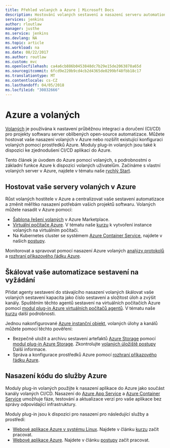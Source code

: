 ```yaml
---
title: Přehled volaných a Azure | Microsoft Docs
description: Hostování volaných sestavení a nasazení serveru automation v Azure a pomocí Azure výpočetní a úložnou kapacitu rozšířit nepřetržité integrace a nasazení kanály (CI/CD).
services: jenkins
author: rloutlaw
manager: justhe
ms.service: jenkins
ms.devlang: NA
ms.topic: article
ms.workload: na
ms.date: 08/22/2017
ms.author: routlaw
ms.custom: mvc
ms.openlocfilehash: ca4a6cb886b0453848dc7b29e15de2063878a65d
ms.sourcegitcommit: 6fcd9e220b9cd4cb2d4365de0299bf48fbb18c17
ms.translationtype: MT
ms.contentlocale: cs-CZ
ms.lasthandoff: 04/05/2018
ms.locfileid: "30832666"
---
```

# <a name="azure-and-jenkins"></a>Azure a volaných

[Volaných](https://jenkins.io/) je používána k nastavení průběžnou integraci a doručení (CI/CD) pro projekty softwaru server oblíbených open-source automatizace. Můžete hostovat vaše nasazení volaných v Azure nebo rozšířit existující konfiguraci volaných pomocí prostředků Azure. Moduly plug-in volaných jsou také k dispozici ke zjednodušení CI/CD aplikací do Azure.

Tento článek je úvodem do Azure pomocí volaných, s podrobnostmi o základní funkce Azure k dispozici volaných uživatelům. Začínáme s vlastní volaných server v Azure, najdete v tématu naše [rychlý Start](install-jenkins-solution-template.md).

## <a name="host-your-jenkins-servers-in-azure"></a>Hostovat vaše servery volaných v Azure

Růst volaných hostitele v Azure a centralizovat vaše sestavení automatizace a změnit měřítko nasazení potřebám vašich projektů softwaru. Volaných můžete nasadit v Azure pomocí:
 
- [Šablona řešení volaných](install-jenkins-solution-template.md) v Azure Marketplace.
- [Virtuální počítače Azure](/azure/virtual-machines/linux/overview). V tématu naše [kurzu](/azure/virtual-machines/linux/tutorial-jenkins-github-docker-cicd) k vytvoření instance volaných na virtuálním počítači.
- Na Kubernetes cluster se systémem [Azure Container Service](/azure/container-service/kubernetes/container-service-kubernetes-walkthrough), najdete v našich [postupy](/azure/container-service/kubernetes/container-service-kubernetes-jenkins).

Monitorovat a spravovat pomocí nasazení Azure volaných [analýzy protokolů](/azure/log-analytics/log-analytics-overview) a [rozhraní příkazového řádku Azure](/cli/azure).

## <a name="scale-your-build-automation-on-demand"></a>Škálovat vaše automatizace sestavení na vyžádání

Přidat agenty sestavení do stávajícího nasazení volaných škálovat vaše volaných sestavení kapacita jako číslo sestavení a složitost úloh a zvýšit kanály. Spuštěním těchto agentů sestavení na virtuálních počítačích Azure pomocí [modul plug-in Azure virtuálních počítačů agentů](jenkins-azure-vm-agents.md). V tématu naše [kurzu](/azure/jenkins/jenkins-azure-vm-agents) další podrobnosti.

Jednou nakonfigurované [Azure instanční objekt](/azure/azure-resource-manager/resource-group-overview), volaných úlohy a kanálů můžete pomocí těchto pověření:

- Bezpečně uložit a archivu sestavení artefaktů [Azure Storage](/azure/storage/common/storage-introduction) pomocí [modul plug-in Azure Storage](https://plugins.jenkins.io/windows-azure-storage). Zkontrolujte [volaných úložiště postupy](/azure/storage/common/storage-java-jenkins-continuous-integration-solution) Další informace.
- Správa a konfigurace prostředků Azure pomocí [rozhraní příkazového řádku Azure](/azure/jenkins/execute-cli-jenkins-pipeline).

## <a name="deploy-your-code-into-azure-services"></a>Nasazení kódu do služby Azure

Moduly plug-in volaných použijte k nasazení aplikace do Azure jako součást kanály volaných CI/CD. Nasazení do [Azure App Service](/azure/app-service/) a [Azure Container Service](/azure/container-service/kubernetes/) umožňuje fáze, testování a aktualizace verzí pro vaše aplikace bez správy odpovídající infrastruktury.

 Moduly plug-in jsou k dispozici pro nasazení pro následující služby a prostředí:

- [Webové aplikace Azure v systému Linux](/azure/app-service/containers/app-service-linux-intro). Najdete v článku [kurzu](java-deploy-webapp-tutorial.md) začít pracovat.
- [Webové aplikace Azure](/azure/app-service/app-service-web-overview). Najdete v článku [postupy](deploy-Jenkins-app-service-plugin.md) začít pracovat.

